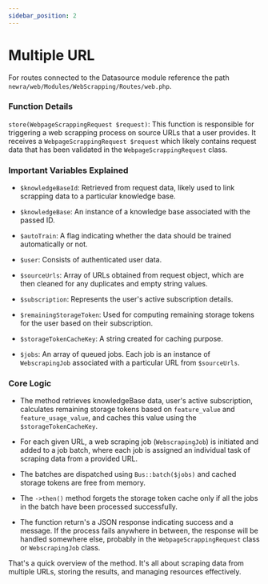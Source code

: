 ```yaml
---
sidebar_position: 2
---
```


# Multiple URL

For routes connected to the Datasource module reference the path `newra/web/Modules/WebScrapping/Routes/web.php`.

### Function Details

`store(WebpageScrappingRequest $request)`: This function is responsible for triggering a web scrapping process on source URLs that a user provides. It receives a `WebpageScrappingRequest $request` which likely contains request data that has been validated in the `WebpageScrappingRequest` class.

### Important Variables Explained

- `$knowledgeBaseId`: Retrieved from request data, likely used to link scrapping data to a particular knowledge base.

- `$knowledgeBase`: An instance of a knowledge base associated with the passed ID.

- `$autoTrain`: A flag indicating whether the data should be trained automatically or not.

- `$user`: Consists of authenticated user data.

- `$sourceUrls`: Array of URLs obtained from request object, which are then cleaned for any duplicates and empty string values.

- `$subscription`: Represents the user's active subscription details.

- `$remainingStorageToken`: Used for computing remaining storage tokens for the user based on their subscription.

- `$storageTokenCacheKey`: A string created for caching purpose.

- `$jobs`: An array of queued jobs. Each job is an instance of `WebscrapingJob` associated with a particular URL from `$sourceUrls`.

### Core Logic

- The method retrieves knowledgeBase data, user's active subscription, calculates remaining storage tokens based on `feature_value` and `feature_usage_value`, and caches this value using the `$storageTokenCacheKey`.

- For each given URL, a web scraping job (`WebscrapingJob`) is initiated and added to a job batch, where each job is assigned an individual task of scraping data from a provided URL.

- The batches are dispatched using `Bus::batch($jobs)` and cached storage tokens are free from memory.

- The `->then()` method forgets the storage token cache only if all the jobs in the batch have been processed successfully.

- The function return's a JSON response indicating success and a message. If the process fails anywhere in between, the response will be handled somewhere else, probably in the `WebpageScrappingRequest` class or `WebscrapingJob` class.

That's a quick overview of the method. It's all about scraping data from multiple URLs, storing the results, and managing resources effectively.
